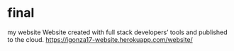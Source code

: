 # final
my website
Website created with full stack developers’ tools and published to the cloud.
https://igonza17-website.herokuapp.com/website/
